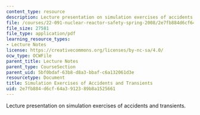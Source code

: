 ```yaml
---
content_type: resource
description: Lecture presentation on simulation exercises of accidents and transients.
file: /courses/22-091-nuclear-reactor-safety-spring-2008/2e7fb884d6cf64a3912389b8a1525661_MIT22_091S08_lec14.pdf
file_size: 27581
file_type: application/pdf
learning_resource_types:
- Lecture Notes
license: https://creativecommons.org/licenses/by-nc-sa/4.0/
ocw_type: OCWFile
parent_title: Lecture Notes
parent_type: CourseSection
parent_uid: 5bf0bdaf-63b8-d8a3-bbaf-c6a132061d3e
resourcetype: Document
title: Simulation Exercises of Accidents and Transients
uid: 2e7fb884-d6cf-64a3-9123-89b8a1525661
---
```

Lecture presentation on simulation exercises of accidents and transients.